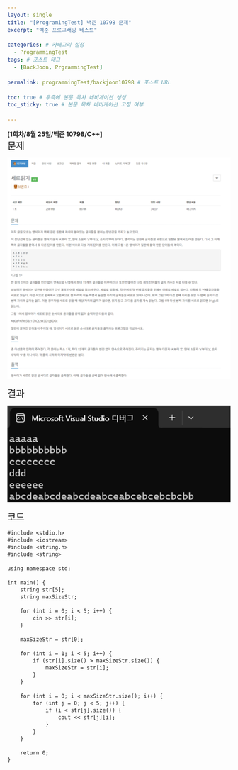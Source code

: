 ```yaml
---
layout: single
title: "[ProgramingTest] 백준 10798 문제"
excerpt: "백준 프로그래밍 테스트"

categories: # 카테고리 설정
  - ProgrammingTest
tags: # 포스트 태그
  - [BackJoon, PrgrammingTest]

permalink: programmingTest/backjoon10798 # 포스트 URL

toc: true # 우측에 본문 목차 네비게이션 생성
toc_sticky: true # 본문 목차 네비게이션 고정 여부

---
```


**[1회차/8월 25일/백준 10798/C++]**<br/>
<span style="font-size:150%">문제<br/><span style>

<p align="center">
  <img src="/assets/images/Backjoon/Backjoon10798Problem.png">
</p>

<span style="font-size:150%">결과<br/><span style>

<p align="center">
  <img src="/assets/images/Backjoon/Backjoon10798Result.png">
</p>

<span style="font-size:150%">코드<br/><span style>

```
#include <stdio.h>
#include <iostream>
#include <string.h>
#include <string>

using namespace std;

int main() {
    string str[5];
    string maxSizeStr;

    for (int i = 0; i < 5; i++) {
        cin >> str[i];
    }

    maxSizeStr = str[0];

    for (int i = 1; i < 5; i++) {
        if (str[i].size() > maxSizeStr.size()) {
            maxSizeStr = str[i];
        }
    }

    for (int i = 0; i < maxSizeStr.size(); i++) {
        for (int j = 0; j < 5; j++) {
            if (i < str[j].size()) {
                cout << str[j][i];
            }
        }
    }

    return 0;
}
```
